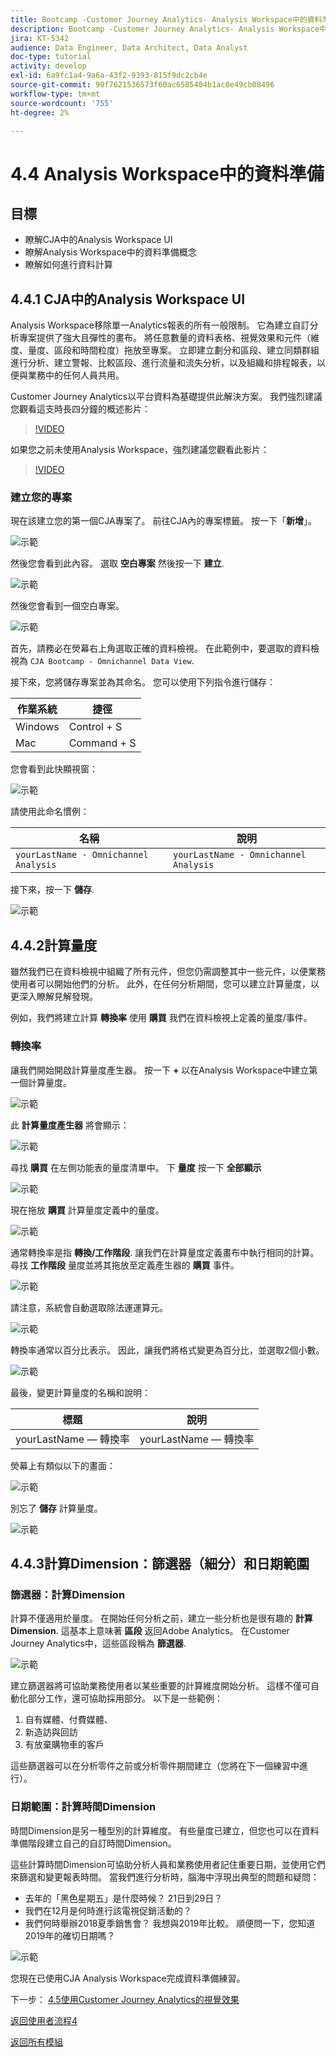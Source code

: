 ```yaml
---
title: Bootcamp -Customer Journey Analytics- Analysis Workspace中的資料準備
description: Bootcamp -Customer Journey Analytics- Analysis Workspace中的資料準備
jira: KT-5342
audience: Data Engineer, Data Architect, Data Analyst
doc-type: tutorial
activity: develop
exl-id: 6a9fc1a4-9a6a-43f2-9393-815f9dc2cb4e
source-git-commit: 90f7621536573f60ac6585404b1ac0e49cb08496
workflow-type: tm+mt
source-wordcount: '755'
ht-degree: 2%

---
```


# 4.4 Analysis Workspace中的資料準備

## 目標

- 瞭解CJA中的Analysis Workspace UI
- 瞭解Analysis Workspace中的資料準備概念
- 瞭解如何進行資料計算

## 4.4.1 CJA中的Analysis Workspace UI

Analysis Workspace移除單一Analytics報表的所有一般限制。 它為建立自訂分析專案提供了強大且彈性的畫布。 將任意數量的資料表格、視覺效果和元件（維度、量度、區段和時間粒度）拖放至專案。 立即建立劃分和區段、建立同類群組進行分析、建立警報、比較區段、進行流量和流失分析，以及組織和排程報表，以便與業務中的任何人員共用。

Customer Journey Analytics以平台資料為基礎提供此解決方案。 我們強烈建議您觀看這支時長四分鐘的概述影片：

>[!VIDEO](https://video.tv.adobe.com/v/35109?quality=12&learn=on)

如果您之前未使用Analysis Workspace，強烈建議您觀看此影片：

>[!VIDEO](https://video.tv.adobe.com/v/26266?quality=12&learn=on)

### 建立您的專案

現在該建立您的第一個CJA專案了。 前往CJA內的專案標籤。
按一下「**新增**」。

![示範](./images/prmenu.png)

然後您會看到此內容。 選取 **空白專案** 然後按一下 **建立**.

![示範](./images/prmenu1.png)

然後您會看到一個空白專案。

![示範](./images/premptyprojects.png)

首先，請務必在熒幕右上角選取正確的資料檢視。 在此範例中，要選取的資料檢視為 `CJA Bootcamp - Omnichannel Data View`.

接下來，您將儲存專案並為其命名。 您可以使用下列指令進行儲存：

| 作業系統 | 捷徑 |
| ----------------- |-------------| 
| Windows | Control + S |
| Mac | Command + S |

您會看到此快顯視窗：

![示範](./images/prsave.png)

請使用此命名慣例：

| 名稱 | 說明 |
| ----------------- |-------------| 
| `yourLastName - Omnichannel Analysis` | `yourLastName - Omnichannel Analysis` |

接下來，按一下 **儲存**.

![示範](./images/prsave2.png)

## 4.4.2計算量度

雖然我們已在資料檢視中組織了所有元件，但您仍需調整其中一些元件，以便業務使用者可以開始他們的分析。 此外，在任何分析期間，您可以建立計算量度，以更深入瞭解見解發現。

例如，我們將建立計算 **轉換率** 使用 **購買** 我們在資料檢視上定義的量度/事件。

### 轉換率

讓我們開始開啟計算量度產生器。 按一下 **+** 以在Analysis Workspace中建立第一個計算量度。

![示範](./images/pradd.png)

此 **計算量度產生器** 將會顯示：

![示範](./images/prbuilder.png)

尋找 **購買** 在左側功能表的量度清單中。 下 **量度** 按一下 **全部顯示**

![示範](./images/calcbuildercr1.png)

現在拖放 **購買** 計算量度定義中的量度。

![示範](./images/calcbuildercr2.png)

通常轉換率是指 **轉換/工作階段**. 讓我們在計算量度定義畫布中執行相同的計算。 尋找 **工作階段** 量度並將其拖放至定義產生器的 **購買** 事件。

![示範](./images/calcbuildercr3.png)

請注意，系統會自動選取除法運運算元。

![示範](./images/calcbuildercr4.png)

轉換率通常以百分比表示。 因此，讓我們將格式變更為百分比，並選取2個小數。

![示範](./images/calcbuildercr5.png)

最後，變更計算量度的名稱和說明：

| 標題 | 說明 |
| ----------------- |-------------| 
| yourLastName — 轉換率 | yourLastName — 轉換率 |

熒幕上有類似以下的畫面：

![示範](./images/calcbuildercr6.png)

別忘了 **儲存** 計算量度。

![示範](./images/pr9.png)

## 4.4.3計算Dimension：篩選器（細分）和日期範圍

### 篩選器：計算Dimension

計算不僅適用於量度。 在開始任何分析之前，建立一些分析也是很有趣的 **計算Dimension**. 這基本上意味著 **區段** 返回Adobe Analytics。 在Customer Journey Analytics中，這些區段稱為 **篩選器**.

![示範](./images/prfilters.png)

建立篩選器將可協助業務使用者以某些重要的計算維度開始分析。 這樣不僅可自動化部分工作，還可協助採用部分。 以下是一些範例：

1. 自有媒體、付費媒體、
2. 新造訪與回訪
3. 有放棄購物車的客戶

這些篩選器可以在分析零件之前或分析零件期間建立（您將在下一個練習中進行）。

### 日期範圍：計算時間Dimension

時間Dimension是另一種型別的計算維度。 有些量度已建立，但您也可以在資料準備階段建立自己的自訂時間Dimension。

這些計算時間Dimension可協助分析人員和業務使用者記住重要日期，並使用它們來篩選和變更報表時間。 當我們進行分析時，腦海中浮現出典型的問題和疑問：

- 去年的「黑色星期五」是什麼時候？ 21日到29日？
- 我們在12月是何時進行該電視促銷活動的？
- 我們何時舉辦2018夏季銷售會？ 我想與2019年比較。 順便問一下，您知道2019年的確切日期嗎？

![示範](./images/timedimensions.png)

您現在已使用CJA Analysis Workspace完成資料準備練習。

下一步： [4.5使用Customer Journey Analytics的視覺效果](./ex5.md)

[返回使用者流程4](./uc4.md)

[返回所有模組](./../../overview.md)
